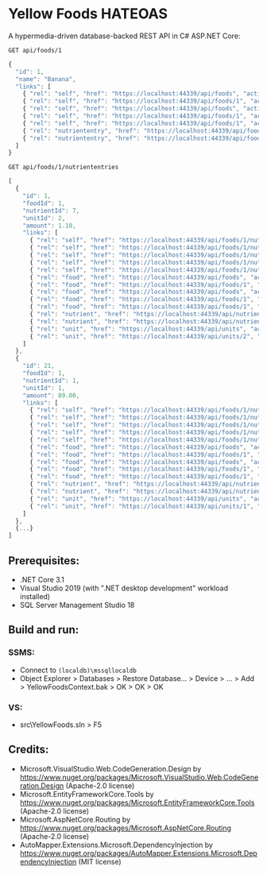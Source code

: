 # Yellow Foods HATEOAS
A hypermedia-driven database-backed REST API in C# ASP.NET Core:
```HTTP
GET api/foods/1
```

```JavaScript
{
  "id": 1,
  "name": "Banana",
  "links": [
    { "rel": "self", "href": "https://localhost:44339/api/foods", "action": "GET" },
    { "rel": "self", "href": "https://localhost:44339/api/foods/1", "action": "GET" },
    { "rel": "self", "href": "https://localhost:44339/api/foods", "action": "POST" },
    { "rel": "self", "href": "https://localhost:44339/api/foods/1", "action": "PUT" },
    { "rel": "self", "href": "https://localhost:44339/api/foods/1", "action": "DELETE" },
    { "rel": "nutriententry", "href": "https://localhost:44339/api/foods/1/nutriententries", "action": "GET" },
    { "rel": "nutriententry", "href": "https://localhost:44339/api/foods/1/nutriententries", "action": "POST" }
  ]
}
```

```HTTP
GET api/foods/1/nutriententries
```

```JavaScript
[
  {
    "id": 1,
    "foodId": 1,
    "nutrientId": 7,
    "unitId": 2,
    "amount": 1.10,
    "links": [
      { "rel": "self", "href": "https://localhost:44339/api/foods/1/nutriententries", "action": "GET" },
      { "rel": "self", "href": "https://localhost:44339/api/foods/1/nutriententries/1", "action": "GET" },
      { "rel": "self", "href": "https://localhost:44339/api/foods/1/nutriententries", "action": "POST"},
      { "rel": "self", "href": "https://localhost:44339/api/foods/1/nutriententries/1", "action": "PUT" },
      { "rel": "self", "href": "https://localhost:44339/api/foods/1/nutriententries/1", "action": "DELETE" },
      { "rel": "food", "href": "https://localhost:44339/api/foods", "action": "GET" },
      { "rel": "food", "href": "https://localhost:44339/api/foods/1", "action": "GET" },
      { "rel": "food", "href": "https://localhost:44339/api/foods", "action": "POST"},
      { "rel": "food", "href": "https://localhost:44339/api/foods/1", "action": "PUT" },
      { "rel": "food", "href": "https://localhost:44339/api/foods/1", "action": "DELETE" },
      { "rel": "nutrient", "href": "https://localhost:44339/api/nutrients", "action": "GET" },
      { "rel": "nutrient", "href": "https://localhost:44339/api/nutrients/7", "action": "GET" },
      { "rel": "unit", "href": "https://localhost:44339/api/units", "action": "GET" },
      { "rel": "unit", "href": "https://localhost:44339/api/units/2", "action": "GET" }
    ]
  },
  {
    "id": 21,
    "foodId": 1,
    "nutrientId": 1,
    "unitId": 1,
    "amount": 89.00,
    "links": [
      { "rel": "self", "href": "https://localhost:44339/api/foods/1/nutriententries", "action": "GET" },
      { "rel": "self", "href": "https://localhost:44339/api/foods/1/nutriententries/21", "action": "GET" },
      { "rel": "self", "href": "https://localhost:44339/api/foods/1/nutriententries", "action": "POST"},
      { "rel": "self", "href": "https://localhost:44339/api/foods/1/nutriententries/21", "action": "PUT" },
      { "rel": "self", "href": "https://localhost:44339/api/foods/1/nutriententries/21", "action": "DELETE" },
      { "rel": "food", "href": "https://localhost:44339/api/foods", "action": "GET" },
      { "rel": "food", "href": "https://localhost:44339/api/foods/1", "action": "GET" },
      { "rel": "food", "href": "https://localhost:44339/api/foods", "action": "POST"},
      { "rel": "food", "href": "https://localhost:44339/api/foods/1", "action": "PUT" },
      { "rel": "food", "href": "https://localhost:44339/api/foods/1", "action": "DELETE" },
      { "rel": "nutrient", "href": "https://localhost:44339/api/nutrients", "action": "GET" },
      { "rel": "nutrient", "href": "https://localhost:44339/api/nutrients/1", "action": "GET" },
      { "rel": "unit", "href": "https://localhost:44339/api/units", "action": "GET" },
      { "rel": "unit", "href": "https://localhost:44339/api/units/1", "action": "GET" }
    ]
  },
  {...}
]
```

## Prerequisites:
- .NET Core 3.1
- Visual Studio 2019 (with ".NET desktop development" workload installed)
- SQL Server Management Studio 18

## Build and run:
### SSMS:
- Connect to `(localdb)\mssqllocaldb`
- Object Explorer > Databases > Restore Database... > Device > ... > Add > YellowFoodsContext.bak > OK > OK > OK
### VS:
- src\YellowFoods.sln > F5

## Credits:
- Microsoft.VisualStudio.Web.CodeGeneration.Design by https://www.nuget.org/packages/Microsoft.VisualStudio.Web.CodeGeneration.Design (Apache-2.0 license)
- Microsoft.EntityFrameworkCore.Tools by https://www.nuget.org/packages/Microsoft.EntityFrameworkCore.Tools (Apache-2.0 license)
- Microsoft.AspNetCore.Routing by https://www.nuget.org/packages/Microsoft.AspNetCore.Routing (Apache-2.0 license)
- AutoMapper.Extensions.Microsoft.DependencyInjection by https://www.nuget.org/packages/AutoMapper.Extensions.Microsoft.DependencyInjection (MIT license)
